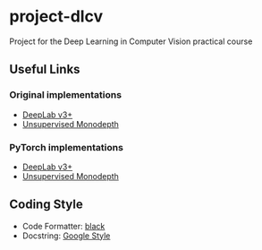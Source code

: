 # project-dlcv
Project for the Deep Learning in Computer Vision practical course

## Useful Links
### Original implementations
- [DeepLab v3+](https://github.com/tensorflow/models/tree/master/research/deeplab)
- [Unsupervised Monodepth](https://github.com/mrharicot/monodepth)
### PyTorch implementations
- [DeepLab v3+](https://github.com/jfzhang95/pytorch-deeplab-xception)
- [Unsupervised Monodepth](https://github.com/ClubAI/MonoDepth-PyTorch)

## Coding Style
- Code Formatter: [black](https://github.com/ambv/black)
- Docstring: [Google Style](https://www.chromium.org/chromium-os/python-style-guidelines)